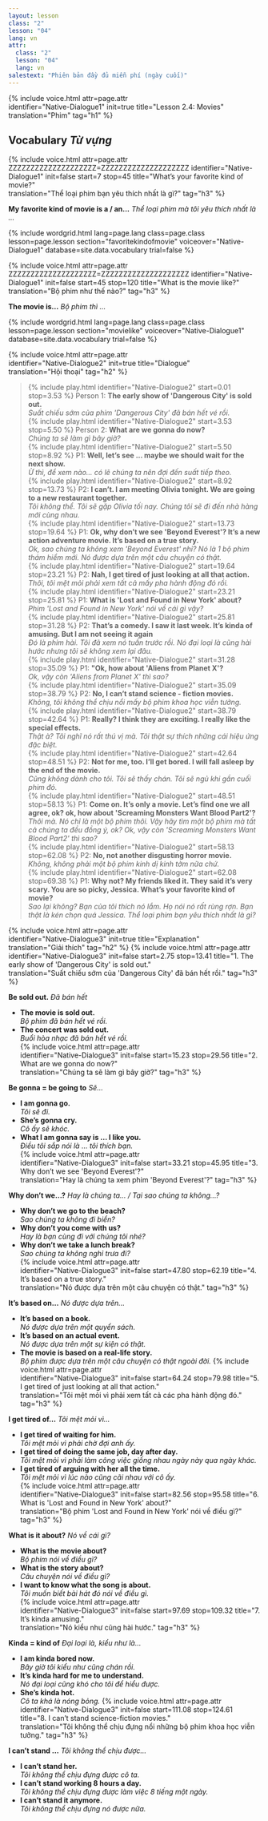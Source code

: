 ```yaml
---
layout: lesson
class: "2"
lesson: "04"
lang: vn
attr:
  class: "2"
  lesson: "04"
  lang: vn
salestext: "Phiên bản đầy đủ miễn phí (ngày cuối)"
---
```


{%  include voice.html attr=page.attr  
	identifier="Native-Dialogue1"  init=true
	title="Lesson 2.4: Movies"        
	translation="Phim"
    tag="h1" %}


## Vocabulary   *Từ vựng*

{%  include voice.html attr=page.attr    ZZZZZZZZZZZZZZZZZZZZ=ZZZZZZZZZZZZZZZZZZZZ
	identifier="Native-Dialogue1"  init=false start=7 stop=45
	title="What’s your favorite kind of movie?"        
	translation="Thể loại phim bạn yêu thích nhất là gì?"
    tag="h3" %}

**My favorite kind of movie is a / an...**   *Thể loại phim mà tôi yêu thích nhất là ...*

{% include wordgrid.html lang=page.lang
		class=page.class 
		lesson=page.lesson 
		section="favoritekindofmovie"
		voiceover="Native-Dialogue1"
		database=site.data.vocabulary 
		trial=false %}
		
{%  include voice.html attr=page.attr    ZZZZZZZZZZZZZZZZZZZZ=ZZZZZZZZZZZZZZZZZZZZ
	identifier="Native-Dialogue1"  init=false start=45 stop=120
	title="What is the movie like?"        
	translation="Bộ phim như thế nào?"
    tag="h3" %}

**The movie is...**   *Bộ phim thì ...*

{% include wordgrid.html lang=page.lang
		class=page.class 
		lesson=page.lesson 
		section="movielike"
		voiceover="Native-Dialogue1"
		database=site.data.vocabulary 
		trial=false %}
		
{%  include voice.html attr=page.attr  
	identifier="Native-Dialogue2"  init=true
	title="Dialogue"        
	translation="Hội thoại"
    tag="h2" %}	

> {% include play.html identifier="Native-Dialogue2" start=0.01 stop=3.53 %} Person 1: **The early show of 'Dangerous City' is sold out.**   
> *Suất chiếu sớm của phim 'Dangerous City' đã bán hết vé rồi.*    
> {% include play.html identifier="Native-Dialogue2" start=3.53 stop=5.50 %} Person 2: **What are we gonna do now?**   
> *Chúng ta sẽ làm gì bây giờ?*   
> {% include play.html identifier="Native-Dialogue2" start=5.50 stop=8.92 %} P1: **Well, let’s see ... maybe we should wait for the next show.**    
> *Ừ thì, để xem nào... có lẽ chúng ta nên đợi đến suất tiếp theo.*     
> {% include play.html identifier="Native-Dialogue2" start=8.92 stop=13.73 %} P2: **I can’t. I am meeting Olivia tonight. We are going to a new restaurant together.**      
> *Tôi không thể. Tôi sẽ gặp Olivia tối nay. Chúng tôi sẽ đi đến nhà hàng mới cùng nhau.*       
> {% include play.html identifier="Native-Dialogue2" start=13.73 stop=19.64 %} P1: **Ok, why don’t we see 'Beyond Everest'? It’s a new action adventure movie. It’s based on a true story.**       
> *Ok, sao chúng ta không xem 'Beyond Everest' nhỉ? Nó là 1 bộ phim thám hiểm mới. Nó được dựa trên một câu chuyện có thật.*        
> {% include play.html identifier="Native-Dialogue2" start=19.64 stop=23.21 %} P2: **Nah, I get tired of just looking at all that action.**   
> *Thôi, tôi mệt mỏi phải xem tất cả mấy pha hành động đó rồi.*         
> {% include play.html identifier="Native-Dialogue2" start=23.21 stop=25.81 %} P1: **What is 'Lost and Found in New York' about?**   
> *Phim 'Lost and Found in New York' nói về cái gì vậy?*       
> {% include play.html identifier="Native-Dialogue2" start=25.81 stop=31.28 %} P2: **That’s a comedy. I saw it last week. It’s kinda of amusing. But I am not seeing it again**      
> *Đó là phim hài. Tôi đã xem nó tuần trước rồi. Nó đại loại là cũng hài hước nhưng tôi sẽ không xem lại đâu.*      
> {% include play.html identifier="Native-Dialogue2" start=31.28 stop=35.09 %} P1: **"Ok, how about 'Aliens from Planet X'?**     
> *Ok, vậy còn 'Aliens from Planet X' thì sao?*      
> {% include play.html identifier="Native-Dialogue2" start=35.09 stop=38.79 %} P2: **No, I can’t stand science - fiction movies.**    
> *Không, tôi không thể chịu nổi mấy bộ phim khoa học viễn tưởng.*      
> {% include play.html identifier="Native-Dialogue2" start=38.79 stop=42.64 %} P1: **Really? I think they are exciting. I really like the special effects.**     
> *Thật à? Tôi nghĩ nó rất thú vị mà. Tôi thật sự thích những cái hiệu ứng đặc biệt.*  
> {% include play.html identifier="Native-Dialogue2" start=42.64 stop=48.51 %} P2: **Not for me, too. I’ll get bored. I will fall asleep by the end of the movie.**      
> *Cũng không dành cho tôi. Tôi sẽ thấy chán. Tôi sẽ ngủ khi gần cuối phim đó.*  
> {% include play.html identifier="Native-Dialogue2" start=48.51 stop=58.13 %} P1: **Come on. It’s only a movie. Let’s find one we all agree, ok? ok, how about 'Screaming Monsters Want Blood Part2'?**      
> *Thôi mà. Nó chỉ là một bộ phim thôi. Vậy hãy tìm một bộ phim mà tất cả chúng ta đều đồng ý, ok? Ok, vậy còn 'Screaming Monsters Want Blood Part2' thì sao?*    
> {% include play.html identifier="Native-Dialogue2" start=58.13 stop=62.08 %} P2: **No, not another disgusting horror movie.**   
> *Không, không phải một bộ phim kinh dị kinh tởm nữa chứ.*      
> {% include play.html identifier="Native-Dialogue2" start=62.08 stop=69.38 %} P1: **Why not? My friends liked it. They said it’s very scary. You are so picky, Jessica. What’s your favorite kind of movie?**     
> *Sao lại không? Bạn của tôi thích nó lắm. Họ nói nó rất rùng rợn. Bạn thật là kén chọn quá Jessica. Thể loại phim bạn yêu thích nhất là gì?*      

{%  include voice.html attr=page.attr  
	identifier="Native-Dialogue3"  init=true
	title="Explanation"        
	translation="Giải thích"
    tag="h2" %}	
{%  include voice.html attr=page.attr  
	identifier="Native-Dialogue3"  init=false start=2.75 stop=13.41
	title="1. The early show of 'Dangerous City' is sold out."        
	translation="Suất chiếu sớm của 'Dangerous City' đã bán hết rồi."
    tag="h3" %}

**Be sold out.**   *Đã bán hết*

- **The movie is sold out.**  
*Bộ phim đã bán hết vé rồi.*    
- **The concert was sold out.**  
*Buổi hòa nhạc đã bán hết vé rồi.*    
{%  include voice.html attr=page.attr  
	identifier="Native-Dialogue3"  init=false start=15.23 stop=29.56
	title="2. What are we gonna do now?"        
	translation="Chúng ta sẽ làm gì bây giờ?"
    tag="h3" %}

**Be gonna = be going to**   *Sẽ...*

- **I am gonna go.**  
*Tôi sẽ đi.*   
- **She’s gonna cry.**  
*Cô ấy sẽ khóc.*    
- **What I am gonna say is … I like you.**  
*Điều tôi sắp nói là … tôi thích bạn.*     
{%  include voice.html attr=page.attr  
	identifier="Native-Dialogue3"  init=false start=33.21 stop=45.95
	title="3. Why don’t we see 'Beyond Everest'?"        
	translation="Hay là chúng ta xem phim 'Beyond Everest'?"
    tag="h3" %}

**Why don’t we…?**   *Hay là chúng ta... / Tại sao chúng ta không...?*

- **Why don’t we go to the beach?**  
*Sao chúng ta không đi biển?*    
- **Why don’t you come with us?**  
*Hay là bạn cùng đi với chúng tôi nhé?*   
- **Why don’t we take a lunch break?**  
*Sao chúng ta không nghỉ trưa đi?*   
{%  include voice.html attr=page.attr  
	identifier="Native-Dialogue3"  init=false start=47.80 stop=62.19
	title="4. It’s based on a true story."        
	translation="Nó được dựa trên một câu chuyện có thật."
    tag="h3" %}

**It’s based on…**   *Nó được dựa trên...*

- **It’s based on a book.**  
*Nó được dựa trên một quyển sách.*
- **It’s based on an actual event.**  
*Nó được dựa trên một sự kiện có thật.*
- **The movie is based on a real-life story.**  
*Bộ phim được dựa trên một câu chuyện có thật ngoài đời.*
{%  include voice.html attr=page.attr  
	identifier="Native-Dialogue3"  init=false start=64.24 stop=79.98
	title="5. I get tired of just looking at all that action."        
	translation="Tôi mệt mỏi vì phải xem tất cả các pha hành động đó."
    tag="h3" %}

**I get tired of…**   *Tôi mệt mỏi vì...*

- **I get tired of waiting for him.**  
*Tôi mệt mỏi vì phải chờ đợi anh ấy.*    
- **I get tired of doing the same job, day after day.**  
*Tôi mệt mỏi vì phải làm công việc giống nhau ngày này qua ngày khác.*    
- **I get tired of arguing with her all the time.**  
*Tôi mệt mỏi vì lúc nào cũng cãi nhau với cô ấy.*    
{%  include voice.html attr=page.attr  
	identifier="Native-Dialogue3"  init=false start=82.56 stop=95.58
	title="6. What is 'Lost and Found in New York' about?"        
	translation="Bộ phim 'Lost and Found in New York' nói về điều gì?"
    tag="h3" %}

**What is it about?**   *Nó về cái gì?*

- **What is the movie about?**  
*Bộ phim nói về điều gì?*   
- **What is the story about?**  
*Câu chuyện nói về điều gì?*   
- **I want to know what the song is about.**  
*Tôi muốn biết bài hát đó nói về điều gì.*   
{%  include voice.html attr=page.attr  
	identifier="Native-Dialogue3"  init=false start=97.69 stop=109.32
	title="7. It’s kinda amusing."        
	translation="Nó kiểu như cũng hài hước."
    tag="h3" %}

**Kinda = kind of**   *Đại loại là, kiểu như là...*

- **I am kinda bored now.**  
*Bây giờ tôi kiểu như cũng chán rồi.*
- **It’s kinda hard for me to understand.**  
*Nó đại loại cũng khó cho tôi để hiểu được.*
- **She’s kinda hot.**  
*Cô ta khá là nóng bỏng.*
{%  include voice.html attr=page.attr  
	identifier="Native-Dialogue3"  init=false start=111.08 stop=124.61
	title="8. I can’t stand science-fiction movies."        
	translation="Tôi không thể chịu đựng nổi những bộ phim khoa học viễn tưởng."
    tag="h3" %}

**I can’t stand …**   *Tôi không thể chịu được...*

- **I can’t stand her.**  
*Tôi không thể chịu đựng được cô ta.*
- **I can’t stand working 8 hours a day.**  
*Tôi không thể chịu đựng được làm việc 8 tiếng một ngày.*
- **I can’t stand it anymore.**  
*Tôi không thể chịu đựng nó được nữa.*

